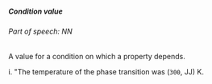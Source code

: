 ##### Condition value

###### Part of speech: NN

A value for a condition on which a property depends.

i. "The temperature of the phase transition was (`300`, JJ) K.
